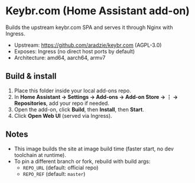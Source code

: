 # Keybr.com (Home Assistant add-on)

Builds the upstream keybr.com SPA and serves it through Nginx with Ingress.

- Upstream: https://github.com/aradzie/keybr.com (AGPL-3.0)
- Exposes: Ingress (no direct host ports by default)
- Architecture: amd64, aarch64, armv7

## Build & install

1. Place this folder inside your local add-ons repo.
2. In **Home Assistant → Settings → Add-ons → Add-on Store → ⋮ → Repositories**, add your repo if needed.
3. Open the add-on, click **Build**, then **Install**, then **Start**.
4. Click **Open Web UI** (served via Ingress).

## Notes

- This image builds the site at image build time (faster start, no dev toolchain at runtime).
- To pin a different branch or fork, rebuild with build args:
  - `REPO_URL` (default: official repo)
  - `REPO_REF` (default: `master`)
